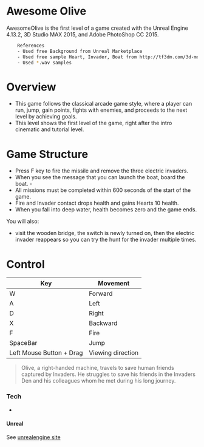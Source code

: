 # Awesome Olive

AwesomeOlive is the first level of a game created with the Unreal Engine 4.13.2, 3D Studio MAX 2015, and Adobe PhotoShop CC 2015.
```sh
    References
    - Used free Background from Unreal Marketplace 
    - Used free sample Heart, Invader, Boat from http://tf3dm.com/3d-models/unreal
    - Used *.wav samples
```
# Overview

  - This game follows the classical arcade game style, where a player can run, jump, gain points, fights with enemies, and proceeds to the next level by achieving goals.
  - This level shows the first level of the game, right after the intro cinematic and tutorial level.

# Game Structure

  - Press F key to fire the missile and remove the three electric invaders.
  - When you see the message that you can launch the boat, board the boat.  - 
  - All missions must be completed within 600 seconds of the start of the game.
  - Fire and Invader contact drops health and gains Hearts 10 health.
  - When you fall into deep water, health becomes zero and the game ends.

You will also:
  - visit the wooden bridge, the switch is newly turned on, then the electric invader reappears so you can try the hunt for the invader multiple times.

# Control
| Key | Movement |
| ------ | ------ |
| W | Forward |
| A | Left |
| D | Right |
| X | Backward |
| F | Fire |
| SpaceBar | Jump |
| Left Mouse Button + Drag |   Viewing direction   |


> Olive, a right-handed machine, travels to save human friends captured by Invaders. 
> He struggles to save his friends in the Invaders Den and his colleagues 
> whom he met during his long journey.

### Tech

*


#### Unreal

See [unrealengine site](https://www.unrealengine.com/what-is-unreal-engine-4)

